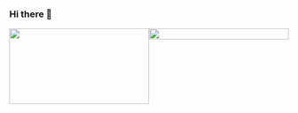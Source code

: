 ### Hi there 👋
<div align="center" style="display:flex;"> 
  <img style="width:100%;" height="137px" src="https://github-readme-stats.vercel.app/api?username=voile-  source&hide_title=true&hide_border=true&show_icons=true&line_height=21" />
  <img style="width:100%;" src="https://github-readme-stats.vercel.app/api/top-langs/?username=voile-source&hide_title=true&hide_border=true&layout=compact&langs_count=6" /> 
</div>


<!--
**voile-source/voile-source** is a ✨ _special_ ✨ repository because its `README.md` (this file) appears on your GitHub profile.

Here are some ideas to get you started:

- 🔭 I’m currently working on ...
- 🌱 I’m currently learning ...
- 👯 I’m looking to collaborate on ...
- 🤔 I’m looking for help with ...
- 💬 Ask me about ...
- 📫 How to reach me: ...
- 😄 Pronouns: ...
- ⚡ Fun fact: ...
-->
